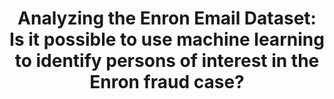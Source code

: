 ---
layout: default
img: enron.png
category: Portfolio
title: Analyzing the Enron Email Dataset:<br>Is it possible to use machine learning to identify persons of interest in the Enron fraud case?
description: |
  <p class="lead"> Enron was the source of one of the largest corporate fraud cases in history. Fortunately, much of the information involved in the case has been since released publicly, including actual emails sent by Enron employees and financial compensation information for many Enron employees. Is it possible to use machine learning algorithms to exploit relationships and patterns in that data to identify persons of interest (POIs) in the fraud case? This project involved determining the best information (or features) to use in the financial and email data, testing/training four different machine learning algorithms, optimizing their performance, and selecting the best algorithm. <br><br>To find out which algorithm performed the best, you can <a target="_blank" href="http://broadwater.io/identifying-fraud-from-enron-email">read my analysis here</a>, or look at the <a target="_blank" href="https://github.com/davidbroadwater/identifying-fraud-from-enron-email">code used</a> to create it. This project was completed as part of the <a target="_blank" href="https://www.udacity.com/course/nd002">Udacity Data Analyst Nanodegree</a>.<br><br> Skills used: Python, Machine Learning, Naive Bayes, Decision Tree, Support Vector Machine (SVM), Scikit-Learn, Feature Selection, Cross-Validation, Algorithm Evaluation/Selection, Text-Learning, NLTK.</p>

---